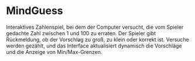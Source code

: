 # MindGuess
Interaktives Zahlenspiel, bei dem der Computer versucht, die vom Spieler gedachte Zahl zwischen 1 und 100 zu erraten. Der Spieler gibt Rückmeldung, ob der Vorschlag zu groß, zu klein oder korrekt ist. Versuche werden gezählt, und das Interface aktualisiert dynamisch die Vorschläge und die Anzeige von Min/Max-Grenzen.
